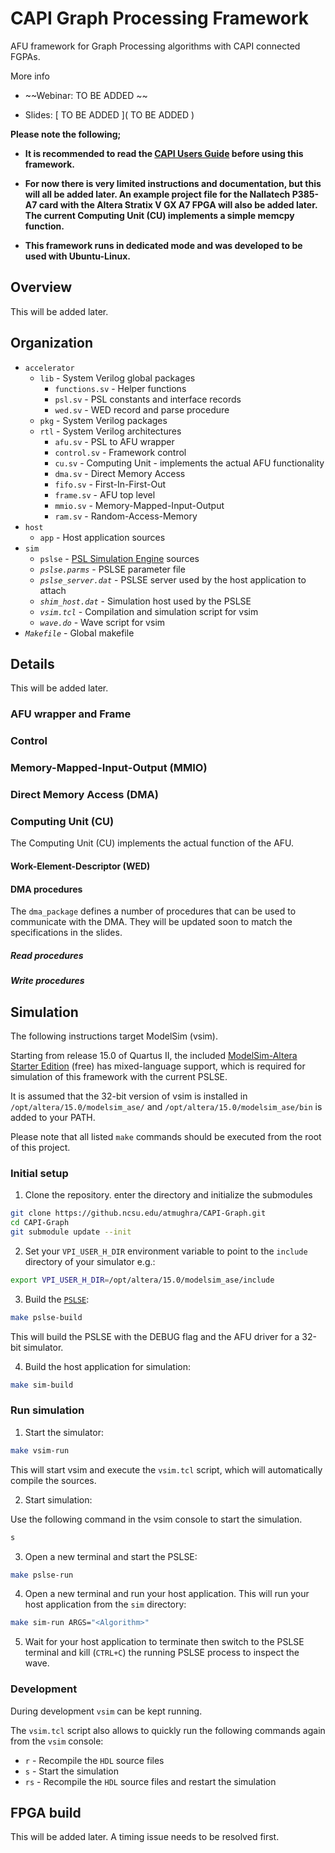 # CAPI Graph Processing Framework

AFU framework for Graph Processing algorithms with CAPI connected FGPAs.

More info
* ~~Webinar: TO BE ADDED ~~  

* Slides: [ TO BE ADDED ]( TO BE ADDED )

**Please note the following;**

* **It is recommended to read the [CAPI Users Guide](http://www.nallatech.com/wp-content/uploads/IBM_CAPI_Users_Guide_1-2.pdf) before using this framework.**

* **For now there is very limited instructions and documentation, but this will all be added later. An example project file for the Nallatech P385-A7 card with the Altera Stratix V GX A7 FPGA will also be added later. The current Computing Unit (CU) implements a simple memcpy function.**

* **This framework runs in dedicated mode and was developed to be used with Ubuntu-Linux.**

## Overview

This will be added later.

## Organization

* `accelerator`
  * `lib` - System Verilog global packages
    * `functions.sv` - Helper functions
    * `psl.sv` - PSL constants and interface records
    * `wed.sv` - WED record and parse procedure
  * `pkg` - System Verilog packages
  * `rtl` - System Verilog architectures
    * `afu.sv` - PSL to AFU wrapper
    * `control.sv` - Framework control
    * `cu.sv` - Computing Unit - implements the actual AFU functionality
    * `dma.sv` - Direct Memory Access
    * `fifo.sv` - First-In-First-Out
    * `frame.sv` - AFU top level
    * `mmio.sv` - Memory-Mapped-Input-Output
    * `ram.sv` - Random-Access-Memory
* `host`
	* `app` - Host application sources
* `sim`
  * `pslse` - [PSL Simulation Engine](https://github.com/ibm-capi/pslse) sources
  * *`pslse.parms`* - PSLSE parameter file
  * *`pslse_server.dat`* - PSLSE server used by the host application to attach
  * *`shim_host.dat`* - Simulation host used by the PSLSE
  * *`vsim.tcl`* - Compilation and simulation script for vsim
  * *`wave.do`* - Wave script for vsim
* *`Makefile`* - Global makefile

## Details

This will be added later.

### AFU wrapper and Frame

### Control

### Memory-Mapped-Input-Output (MMIO)

### Direct Memory Access (DMA)

### Computing Unit (CU)

The Computing Unit (CU) implements the actual function of the AFU.

#### Work-Element-Descriptor (WED)

#### DMA procedures

The `dma_package` defines a number of procedures that can be used to communicate with the DMA. They will be updated soon to match the specifications in the slides.

##### Read procedures

##### Write procedures

## Simulation

The following instructions target ModelSim (vsim).

Starting from release 15.0 of Quartus II, the included [ModelSim-Altera Starter Edition](https://www.altera.com/products/design-software/model---simulation/modelsim-altera-software.html) (free) has mixed-language support, which is required for simulation of this framework with the current PSLSE.

It is assumed that the 32-bit version of vsim is installed in `/opt/altera/15.0/modelsim_ase/` and `/opt/altera/15.0/modelsim_ase/bin` is added to your PATH.

Please note that all listed `make` commands should be executed from the root of this project.

### Initial setup

1. Clone the repository. enter the directory and initialize the submodules
  ```bash
  git clone https://github.ncsu.edu/atmughra/CAPI-Graph.git
  cd CAPI-Graph
  git submodule update --init
  ```

2. Set your `VPI_USER_H_DIR` environment variable to point to the `include` directory of your simulator e.g.:
  ```bash
  export VPI_USER_H_DIR=/opt/altera/15.0/modelsim_ase/include
  ```

3. Build the [`PSLSE`](https://github.com/ibm-capi/pslse):
  ```bash
  make pslse-build
  ```
  This will build the PSLSE with the DEBUG flag and the AFU driver for a 32-bit simulator.

4. Build the host application for simulation:
  ```bash
  make sim-build
  ```

### Run simulation

1. Start the simulator:
  ```bash
  make vsim-run 
  ```

  This will start vsim and execute the `vsim.tcl` script, which will automatically compile the sources.

2. Start simulation:

  Use the following command in the vsim console to start the simulation.
  ```bash
  s
  ```

3. Open a new terminal and start the PSLSE:
  ```bash
  make pslse-run
  ```

4. Open a new terminal and run your host application. This will run your host application from the `sim` directory:
  ```bash
  make sim-run ARGS="<Algorithm>"
  ```

5. Wait for your host application to terminate then switch to the PSLSE terminal and kill (`CTRL+C`) the running PSLSE process to inspect the wave.

### Development

During development `vsim` can be kept running.

The `vsim.tcl` script also allows to quickly run the following commands again from the `vsim` console:
* `r` - Recompile the `HDL` source files
* `s` - Start the simulation
* `rs` - Recompile the `HDL` source files and restart the simulation

## FPGA build

This will be added later. A timing issue needs to be resolved first.
